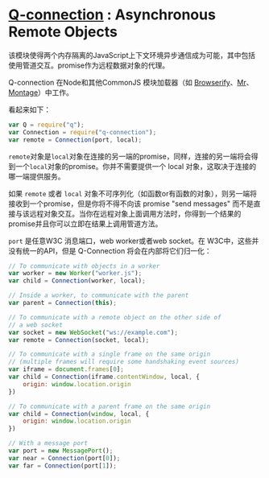 # [Q-connection](https://github.com/kriskowal/q-connection) : Asynchronous Remote Objects

该模块使得两个内存隔离的JavaScript上下文环境异步通信成为可能，其中包括使用管道交互。promise作为远程数据对象的代理。

Q-connection 在Node和其他CommonJS 模块加载器（如 [Browserify](https://github.com/substack/node-browserify)、[Mr](https://github.com/kriskowal/mr)、[Montage](https://github.com/montagejs/montage)）中工作。

看起来如下：
```javascript
var Q = require("q");
var Connection = require("q-connection");
var remote = Connection(port, local);
```

`remote`对象是`local`对象在连接的另一端的promise，同样，连接的另一端将会得到一个`local`对象的promise。你并不需要提供一个 local 对象，这取决于连接的哪一端提供服务。

如果 `remote` 或者 `local` 对象不可序列化（如函数or有函数的对象），则另一端将接收到一个promise，但是你将不得不向该 promise  "send messages" 而不是直接与该远程对象交互。当你在远程对象上面调用方法时，你得到一个结果的promise并且你可以立即在结果上调用管道方法。

`port` 是任意W3C 消息端口，web worker或者web socket。在 W3C中，这些并没有统一的API，但是 Q-Connection 将会在内部将它们归一化：
```javascript
// To communicate with objects in a worker
var worker = new Worker("worker.js");
var child = Connection(worker, local);
```
```javascript
// Inside a worker, to communicate with the parent
var parent = Connection(this);
```
```javascript
// To communicate with a remote object on the other side of
// a web socket
var socket = new WebSocket("ws://example.com");
var remote = Connection(socket, local);
```
```javascript
// To communicate with a single frame on the same origin
// (multiple frames will require some handshaking event sources)
var iframe = document.frames[0];
var child = Connection(iframe.contentWindow, local, {
    origin: window.location.origin
})
```
```javascript
// To communicate with a parent frame on the same origin
var child = Connection(window, local, {
    origin: window.location.origin
})
```
```javascript
// With a message port
var port = new MessagePort();
var near = Connection(port[0]);
var far = Connection(port[1]);
```
